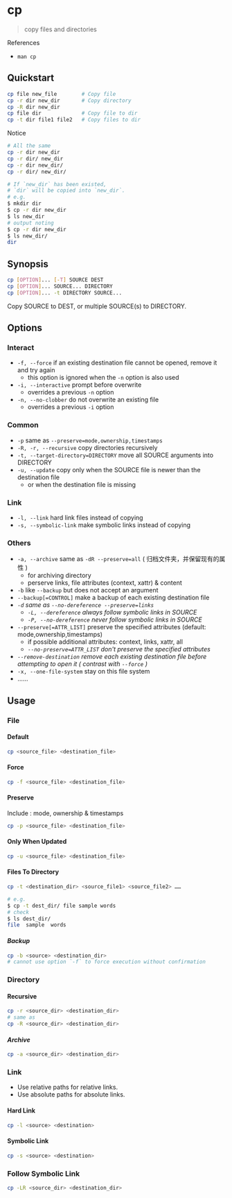 # cp

> copy files and directories

References

- `man cp`

## Quickstart

```bash
cp file new_file        # Copy file
cp -r dir new_dir       # Copy directory
cp -R dir new_dir
cp file dir             # Copy file to dir
cp -t dir file1 file2   # Copy files to dir
```

Notice

```bash
# All the same
cp -r dir new_dir
cp -r dir/ new_dir
cp -r dir new_dir/
cp -r dir/ new_dir/

# If `new_dir` has been existed,
# `dir` will be copied into `new_dir`.
# e.g.
$ mkdir dir
$ cp -r dir new_dir
$ ls new_dir
# output noting
$ cp -r dir new_dir
$ ls new_dir/
dir
```

## Synopsis

```bash
cp [OPTION]... [-T] SOURCE DEST
cp [OPTION]... SOURCE... DIRECTORY
cp [OPTION]... -t DIRECTORY SOURCE...
```

Copy SOURCE to DEST, or multiple SOURCE(s) to DIRECTORY.

## Options

### Interact

- `-f, --force` if an existing destination file cannot be opened, remove it and try again
    - this option is ignored when the `-n` option is also used
- `-i, --interactive` prompt before overwrite
    - overrides a previous `-n` option
- `-n, --no-clobber` do not overwrite an existing file
    - overrides a previous `-i` option

### Common

- `-p` same as `--preserve=mode,ownership,timestamps`
- `-R, -r, --recursive` copy directories recursively
- `-t, --target-directory=DIRECTORY` move all SOURCE arguments into DIRECTORY
- `-u, --update` copy only when the SOURCE file is newer than the destination file
    - or when the destination file is missing

### Link

- `-l, --link` hard link files instead of copying
- `-s, --symbolic-link` make symbolic links instead of copying

### Others

- `-a, --archive` same as `-dR --preserve=all` ( 归档文件夹，并保留现有的属性 )
    - for archiving directory
    - perserve links, file attributes (context, xattr) & content
- `-b` like `--backup` but does not accept an argument
- `--backup[=CONTROL]` make a backup of each existing destination file
- _`-d` same as `--no-dereference --preserve=links`_
    - _`-L, --dereference` always follow symbolic links in SOURCE_
    - _`-P, --no-dereference` never follow symbolic links in SOURCE_
- `--preserve[=ATTR_LIST]` preserve the specified attributes (default: mode,ownership,timestamps)
    - if possible additional attributes: context, links, xattr, all
    - _`--no-preserve=ATTR_LIST` don't preserve the specified attributes_
- _`--remove-destination` remove each existing destination file before attempting to open it ( contrast with `--force` )_
- `-x, --one-file-system` stay on this file system
- ……

## Usage

### File

#### Default

```bash
cp <source_file> <destination_file>
```

#### Force

```bash
cp -f <source_file> <destination_file>
```

#### Preserve

Include : mode, ownership & timestamps

```bash
cp -p <source_file> <destination_file>
```

#### Only When Updated

```bash
cp -u <source_file> <destination_file>
```

#### **Files To Directory**

```bash
cp -t <destination_dir> <source_file1> <source_file2> ……

# e.g.
$ cp -t dest_dir/ file sample words
# check
$ ls dest_dir/
file  sample  words
```

#### _Backup_

```bash
cp -b <source> <destination_dir>
# cannot use option `-f` to force execution without confirmation
```

### Directory

#### Recursive

```bash
cp -r <source_dir> <destination_dir>
# same as
cp -R <source_dir> <destination_dir>
```

#### _Archive_

```bash
cp -a <source_dir> <destination_dir>
```

### Link

- Use relative paths for relative links.
- Use absolute paths for absolute links.

#### Hard Link

```bash
cp -l <source> <destination>
```

#### Symbolic Link

```bash
cp -s <source> <destination>
```

### Follow Symbolic Link

```bash
cp -LR <source_dir> <destination_dir>
```
